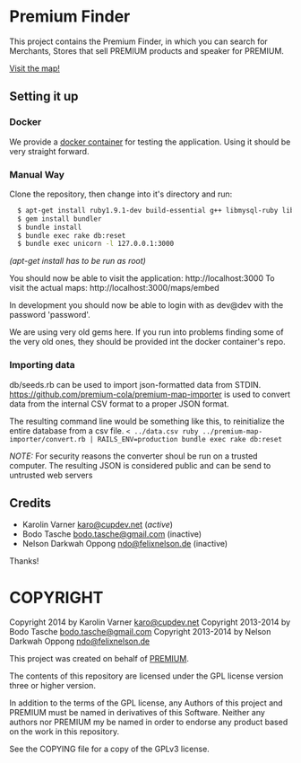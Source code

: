# Premium Finder

This project contains the Premium Finder, in which you can
search for Merchants, Stores that sell PREMIUM products and
speaker for PREMIUM.

[Visit the map!](https://premiumc.cygnus.uberspace.de/maps/embed "Premium Finder")

## Setting it up

### Docker

We provide a [docker container](https://github.com/premium-cola/premium-map) for testing the application.
Using it should be very straight forward. 

### Manual Way

Clone the repository, then change into it's directory and
run:

```bash
  $ apt-get install ruby1.9.1-dev build-essential g++ libmysql-ruby libmysqlclient-dev libsqlite3-dev mysql
  $ gem install bundler
  $ bundle install
  $ bundle exec rake db:reset
  $ bundle exec unicorn -l 127.0.0.1:3000
```

_(apt-get install has to be run as root)_


You should now be able to visit the application:
http://localhost:3000
To visit the actual maps: http://localhost:3000/maps/embed

In development you should now be able to login with as
dev@dev with the password 'password'.

We are using very old gems here. If you run into problems
finding some of the very old ones, they should be provided
int the docker container's repo.

### Importing data

db/seeds.rb can be used to import json-formatted data from STDIN.
https://github.com/premium-cola/premium-map-importer is used to convert data from the internal CSV format to a proper JSON format.

The resulting command line would be something like this, to reinitialize the entire database from a csv file.
```< ../data.csv ruby ../premium-map-importer/convert.rb | RAILS_ENV=production bundle exec rake db:reset```

*NOTE:* For security reasons the converter shoul be run on a trusted computer. The resulting JSON is considered public and can be send to untrusted web servers

## Credits

* Karolin Varner <karo@cupdev.net> (*active*)
* Bodo Tasche <bodo.tasche@gmail.com> (inactive)
* Nelson Darkwah Oppong <ndo@felixnelson.de> (inactive)

Thanks!

# COPYRIGHT

Copyright 2014 by Karolin Varner <karo@cupdev.net>
Copyright 2013-2014 by Bodo Tasche <bodo.tasche@gmail.com>
Copyright 2013-2014 by Nelson Darkwah Oppong <ndo@felixnelson.de> 

This project was created on behalf of
[PREMIUM](http://www.premium-cola.de/).

The contents of this repository are licensed under the GPL
license version three or higher version.

In addition to the terms of the GPL license, any Authors of
this project and PREMIUM must be named in derivatives of
this Software.
Neither any authors nor PREMIUM my be named in order to
endorse any product based on the work in this repository.

See the COPYING file for a copy of the GPLv3 license.
